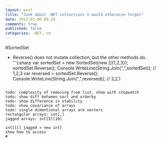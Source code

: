 ```yaml
---
layout: post
title: "Junk about .NET collections I would otherwise forget"
date: 2013-01-06 09:19
comments: true
published: false
categories: .NET, c#
---
```


#SortedSet<T> 

* Reverse() does not mutate collection, but the other methods do.
'''csharp
	var sortedSet = new SortedSet<int>(new []{1,2,3});
			sortedSet.Reverse();
			Console.WriteLine(String.Join(",",sortedSet)); // 1,2,3 
			var reversed = sortedSet.Reverse();
			Console.WriteLine(String.Join(",",reversed));  // 3,2,1
```

todo: complexity of removing from list, show with stopwatch
todo: show diff between sort and orderby
todo: show difference in stability
todo: show covariance of arrays
todo: single dimentional arrays are vectors
rectangular arrays: int[,]
jagged arrays: int[5][10]

int[][] jagged = new int[
show how to access
#


